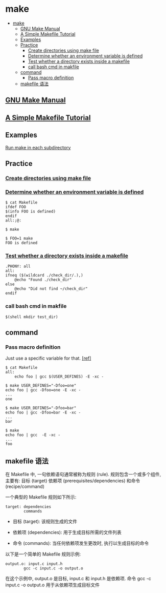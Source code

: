 # make

- [make](#make)
  - [GNU Make Manual](#gnu-make-manual)
  - [A Simple Makefile Tutorial](#a-simple-makefile-tutorial)
  - [Examples](#examples)
  - [Practice](#practice)
    - [Create directories using make file](#create-directories-using-make-file)
    - [Determine whether an environment variable is defined](#determine-whether-an-environment-variable-is-defined)
    - [Test whether a directory exists inside a makefile](#test-whether-a-directory-exists-inside-a-makefile)
    - [call bash cmd in makfile](#call-bash-cmd-in-makfile)
  - [command](#command)
    - [Pass macro definition](#pass-macro-definition)
  - [makefile 语法](#makefile-语法)

## [GNU Make Manual](https://www.gnu.org/software/make/manual/)

## [A Simple Makefile Tutorial](https://cs.colby.edu/maxwell/courses/tutorials/maketutor/)

## Examples

[Run make in each subdirectory](https://stackoverflow.com/questions/17834582/run-make-in-each-subdirectory)

## Practice

### [Create directories using make file](https://stackoverflow.com/questions/1950926/create-directories-using-make-file)

### [Determine whether an environment variable is defined](https://stackoverflow.com/a/69847025)

    $ cat Makefile
    ifdef FOO
    $(info FOO is defined)
    endif
    all:;@:

    $ make

    $ FOO=1 make
    FOO is defined

### [Test whether a directory exists inside a makefile](https://stackoverflow.com/a/20763842)

    .PHONY: all
    all:
    ifneq ($(wildcard ./check_dir/.),)
    	@echo "Found ./check_dir"
    else
    	@echo "Did not find ~/check_dir"
    endif

### call bash cmd in makfile

    $(shell mkdir test_dir)

## command

### Pass macro definition

Just use a specific variable for that. [[ref]](https://stackoverflow.com/questions/9052792/how-to-pass-macro-definition-from-make-command-line-arguments-d-to-c-source/9052937#9052937)

    $ cat Makefile 
    all:
        echo foo | gcc $(USER_DEFINES) -E -xc - 
    
    $ make USER_DEFINES="-Dfoo=one"
    echo foo | gcc -Dfoo=one -E -xc - 
    ...
    one
    
    $ make USER_DEFINES="-Dfoo=bar"
    echo foo | gcc -Dfoo=bar -E -xc - 
    ...
    bar
    
    $ make 
    echo foo | gcc  -E -xc - 
    ...
    foo

## makefile 语法

在 Makefile 中, 一句依赖语句通常被称为规则 (rule). 规则包含一个或多个组件, 主要有: 目标 (target) 依赖项 (prerequisites/dependencies) 和命令 (recipe/command)

一个典型的 Makefile 规则如下所示:

    target: dependencies
            commands

- 目标 (target): 该规则生成的文件

- 依赖项 (dependencies): 用于生成目标所需的文件列表

- 命令 (commands): 当任何依赖项发生更改时, 执行以生成目标的命令

以下是一个简单的 Makefile 规则示例:

    output.o: input.c input.h
            gcc -c input.c -o output.o

在这个示例中, output.o 是目标, input.c 和 input.h 是依赖项. 命令 gcc -c input.c -o output.o 用于从依赖项生成目标文件
